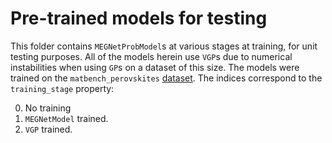 # Pre-trained models for testing

This folder contains `MEGNetProbModel`s at various stages at training, for unit testing purposes.
All of the models herein use `VGP`s due to numerical instabilities when using `GP`s on a dataset of this size.
The models were trained on the `matbench_perovskites` [dataset](https://ml.materialsproject.org/projects/matbench_perovskites/).
The indices correspond to the `training_stage` property:

0. No training
1. `MEGNetModel` trained.
2. `VGP` trained.
